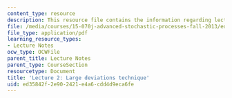 ```yaml
---
content_type: resource
description: This resource file contains the information regarding lecture 2.
file: /media/courses/15-070j-advanced-stochastic-processes-fall-2013/ed35842f2e902421e4a6cdd4d9eca6fe_MIT15_070JF13_Lec2.pdf
file_type: application/pdf
learning_resource_types:
- Lecture Notes
ocw_type: OCWFile
parent_title: Lecture Notes
parent_type: CourseSection
resourcetype: Document
title: 'Lecture 2: Large deviations technique'
uid: ed35842f-2e90-2421-e4a6-cdd4d9eca6fe
---
```


